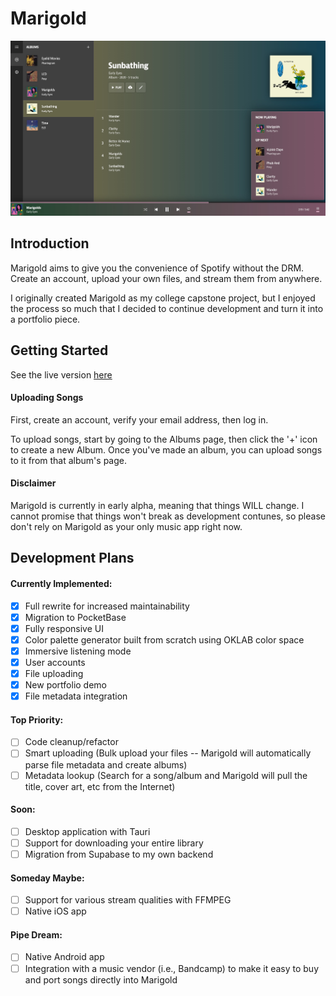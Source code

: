 # Marigold

![Screenshot of Marigold](./static/public/images/screenshot.jpeg)


## Introduction

Marigold aims to give you the convenience of Spotify without the DRM.
Create an account, upload your own files, and stream them from anywhere.

I originally created Marigold as my college capstone project, but I enjoyed
the process so much that I decided to continue development and turn it into
a portfolio piece.


## Getting Started

See the live version [here](https://marigoldmusic.live/)

#### Uploading Songs

First, create an account, verify your email address, then log in.

To upload songs, start by going to the Albums page, then click the '+' icon to create a new Album.
Once you've made an album, you can upload songs to it from that album's page. 

#### Disclaimer 

Marigold is currently in early alpha, meaning that things WILL change. 
I cannot promise that things won't break as development contunes, so please don't 
rely on Marigold as your only music app right now. 


## Development Plans

#### Currently Implemented:

- [x] Full rewrite for increased maintainability
- [x] Migration to PocketBase
- [x] Fully responsive UI
- [x] Color palette generator built from scratch using OKLAB color space
- [x] Immersive listening mode
- [x] User accounts
- [x] File uploading
- [x] New portfolio demo 
- [x] File metadata integration

#### Top Priority:

- [ ] Code cleanup/refactor
- [ ] Smart uploading (Bulk upload your files -- Marigold will automatically parse file metadata and create albums)
- [ ] Metadata lookup (Search for a song/album and Marigold will pull the title, cover art, etc from the Internet)

####  Soon:

- [ ] Desktop application with Tauri
- [ ] Support for downloading your entire library
- [ ] Migration from Supabase to my own backend

#### Someday Maybe:

- [ ] Support for various stream qualities with FFMPEG
- [ ] Native iOS app

#### Pipe Dream:

- [ ] Native Android app
- [ ] Integration with a music vendor (i.e., Bandcamp) to make it easy to buy and port songs directly into Marigold
